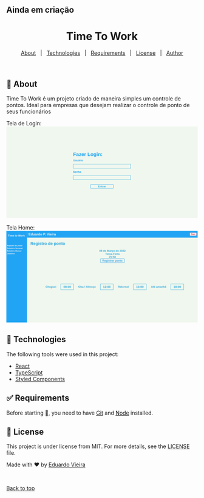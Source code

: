 ## Ainda em criação ##

<h1 align="center">Time To Work</h1>

<p align="center">
  <a href="#dart-about">About</a> &#xa0; | &#xa0;
  <a href="#rocket-technologies">Technologies</a> &#xa0; | &#xa0;
  <a href="#white_check_mark-requirements">Requirements</a> &#xa0; | &#xa0;
  <a href="#memo-license">License</a> &#xa0; | &#xa0;
  <a href="https://github.com/eduardopvieira16" target="_blank">Author</a>
</p>

<br>

## :dart: About ##

Time To Work é um projeto criado de maneira simples um controle de pontos. Ideal para empresas que desejam realizar o controle de ponto de seus funcionários

Tela de Login:
<img src="./public/img/Login.png" alt="Login"/>

Tela Home:
<img src="./public/img/Home.png" alt="Home"/>

## :rocket: Technologies ##

The following tools were used in this project:

- [React](https://pt-br.reactjs.org/)
- [TypeScript](https://www.typescriptlang.org/)
- [Styled Components](https://styled-components.com)

## :white_check_mark: Requirements ##

Before starting :checkered_flag:, you need to have [Git](https://git-scm.com) and [Node](https://nodejs.org/en/) installed.


## :memo: License ##

This project is under license from MIT. For more details, see the [LICENSE](LICENSE.md) file.


Made with :heart: by <a href="https://github.com/eduardopvieira16" target="_blank">Eduardo Vieira</a>

&#xa0;

<a href="#top">Back to top</a>
